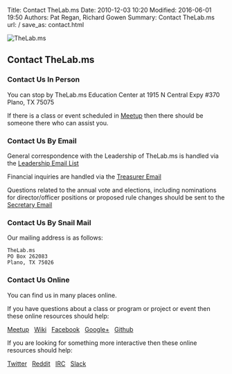 ﻿Title: Contact TheLab.ms
Date: 2010-12-03 10:20
Modified: 2016-06-01 19:50
Authors: Pat Regan, Richard Gowen
Summary: Contact TheLab.ms
url: /
save_as: contact.html

![TheLab.ms]({filename}/images/thelab-electric-1440x400.jpg)

## Contact TheLab.ms

### Contact Us In Person

You can stop by TheLab.ms Education Center at 1915 N Central Expy #370 Plano, TX 75075

If there is a class or event scheduled in [Meetup](https://www.meetup.com/TheLab-ms/) then there should be someone there who can assist you.

### Contact Us By Email

General correspondence with the Leadership of TheLab.ms is handled via the [Leadership Email List](mailto:leadership@thelab.ms)

Financial inquiries are handled via the [Treasurer Email](mailto:treasurer@thelab.ms)

Questions related to the annual vote and elections, including nominations for director/officer positions or proposed rule changes should be sent to the [Secretary Email](mailto:secretary@thelab.ms)

### Contact Us By Snail Mail

Our mailing address is as follows:
```
TheLab.ms
PO Box 262083
Plano, TX 75026
```

### Contact Us Online

You can find us in many places online.

If you have questions about a class or program or project or event then these online resources should help:

[Meetup](https://www.meetup.com/TheLab-ms/) &nbsp;
[Wiki](https://old.thelab.ms/wiki/index.php/Main_Page) &nbsp;
[Facebook](https://www.facebook.com/thelabms) &nbsp;
[Google+](https://plus.google.com/+TheLabMs/) &nbsp;
[Github](https://github.com/TheLab-ms) &nbsp;

If you are looking for something more interactive then these online resources should help:

[Twitter](https://twitter.com/TheLab_ms) &nbsp;
[Reddit](http://www.reddit.com/r/TheLab_ms/) &nbsp;
[IRC](https://kiwiirc.com/client/irc.freenode.org/?nick=TheLabGuest|?&theme=cli#thelab.ms) &nbsp;
[Slack](https://thelab.slack.com)

